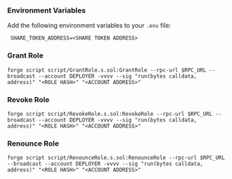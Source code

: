 ### Environment Variables
Add the following environment variables to your `.env` file:

```shell
 SHARE_TOKEN_ADDRESS=<SHARE TOKEN ADDRESS>
```

### Grant Role

```shell
forge script script/GrantRole.s.sol:GrantRole --rpc-url $RPC_URL --broadcast --account DEPLOYER -vvvv --sig "run(bytes calldata, address)" "<ROLE HASH>" "<ACCOUNT ADDRESS>"
```

### Revoke Role

```shell
forge script script/RevokeRole.s.sol:RevokeRole --rpc-url $RPC_URL --broadcast --account DEPLOYER -vvvv --sig "run(bytes calldata, address)" "<ROLE HASH>" "<ACCOUNT ADDRESS>"
```

### Renounce Role

```shell
forge script script/RenounceRole.s.sol:RenounceRole --rpc-url $RPC_URL --broadcast --account DEPLOYER -vvvv --sig "run(bytes calldata, address)" "<ROLE HASH>" "<ACCOUNT ADDRESS>"
```
